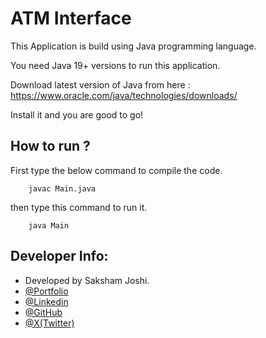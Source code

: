 
# ATM Interface

This Application is build using Java programming language.

You need Java 19+ versions to run this application.

Download latest version of Java from here : https://www.oracle.com/java/technologies/downloads/

Install it and you are good to go!




## How to run ?

First type the below command to compile the code.
```
    javac Main.java
```

then type this command to run it.
```
    java Main
```

## Developer Info:
- Developed by Saksham Joshi.
- [@Portfolio](https://sakshamjoshi.netlify.app/)
- [@Linkedin](https://www.linkedin.com/in/sakshamjoshi27)
- [@GitHub](https://github.com/saksham-joshi)
- [@X(Twitter)](https://twitter.com/sakshamjoshi27/)

